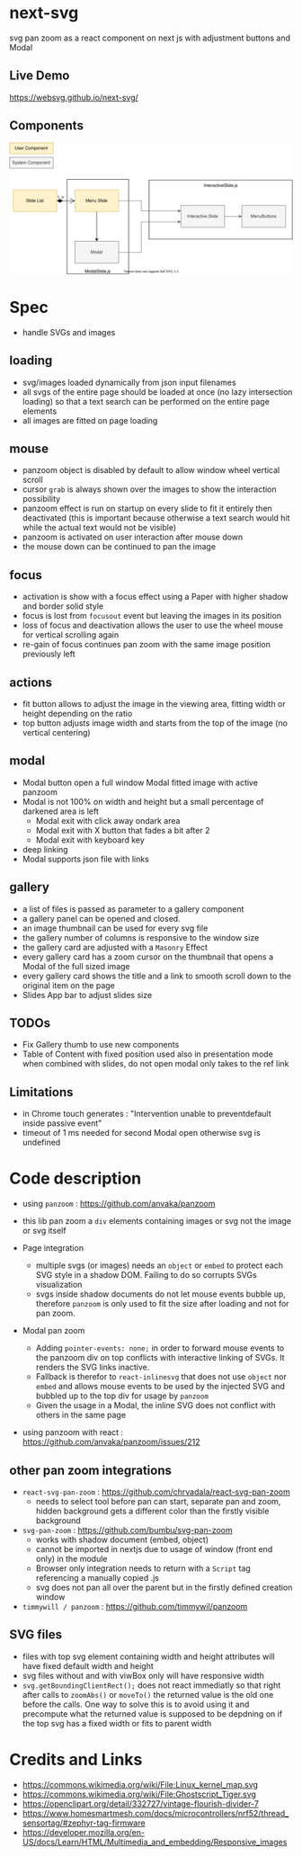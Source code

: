 # next-svg
svg pan zoom as a react component on next js with adjustment buttons and Modal

## Live Demo
https://websvg.github.io/next-svg/

## Components
![Components](./Components%20Diagram.drawio.svg)
# Spec
* handle SVGs and images
## loading
* svg/images loaded dynamically from json input filenames
* all svgs of the entire page should be loaded at once (no lazy intersection loading) so that a text search can be performed on the entire page elements
* all images are fitted on page loading
## mouse
* panzoom object is disabled by default to allow window wheel vertical scroll
* cursor `grab` is always shown over the images to show the interaction possibility
* panzoom effect is run on startup on every slide to fit it entirely then deactivated (this is important because otherwise a text search would hit while the actual text would not be visible)
* panzoom is activated on user interaction after mouse down
* the mouse down can be continued to pan the image
## focus
* activation is show with a focus effect using a Paper with higher shadow and border solid style
* focus is lost from `focusout` event but leaving the images in its position
* loss of focus and deactivation allows the user to use the wheel mouse for vertical scrolling again
* re-gain of focus continues pan zoom with the same image position previously left
## actions
* fit button allows to adjust the image in the viewing area, fitting width or height depending on the ratio
* top button adjusts image width and starts from the top of the image (no vertical centering)
## modal
* Modal button open a full window Modal fitted image with active panzoom
* Modal is not 100% on width and height but a small percentage of darkened area is left
  * Modal exit with click away ondark area
  * Modal exit with X button that fades a bit after 2
  * Modal exit with keyboard key
* deep linking
* Modal supports json file with links
## gallery
* a list of files is passed as parameter to a gallery component
* a gallery panel can be opened and closed.
* an image thumbnail can be used for every svg file
* the gallery number of columns is responsive to the window size
* the gallery card are adjusted with a `Masonry` Effect
* every gallery card has a zoom cursor on the thumbnail that opens a Modal of the full sized image
* every gallery card shows the title and a link to smooth scroll down to the original item on the page
* Slides App bar to adjust slides size


## TODOs
* Fix Gallery thumb to use new components
* Table of Content with fixed position used also in presentation mode when combined with slides, do not open modal only takes to the ref link
 


## Limitations
* in Chrome touch generates : "Intervention unable to preventdefault inside passive event"
* timeout of 1 ms needed for second Modal open otherwise svg is undefined
# Code description
* using `panzoom` : https://github.com/anvaka/panzoom
* this lib pan zoom a `div` elements containing images or svg not the image or svg itself
* Page integration
    * multiple svgs (or images) needs an `object` or `embed` to protect each SVG style in a shadow DOM. Failing to do so corrupts SVGs visualization
    * svgs inside shadow documents do not let mouse events bubble up, therefore `panzoom` is only used to fit the size after loading and not for pan zoom. 
* Modal pan zoom
    * Adding `pointer-events: none;` in order to forward mouse events to the panzoom div on top conflicts with interactive linking of SVGs. It renders the SVG links inactive.
    * Fallback is therefor to `react-inlinesvg` that does not use `object` nor `embed` and allows mouse events to be used by the injected SVG and bubbled up to the top div for usage by `panzoom`
    * Given the usage in a Modal, the inline SVG does not conflict with others in the same page

* using panzoom with react : https://github.com/anvaka/panzoom/issues/212

## other pan zoom integrations
* `react-svg-pan-zoom` : https://github.com/chrvadala/react-svg-pan-zoom
    * needs to select tool before pan can start, separate pan and zoom, hidden background gets a different color than the firstly visible background
* `svg-pan-zoom` : https://github.com/bumbu/svg-pan-zoom
    * works with shadow document (embed, object)
    * cannot be imported in nextjs due to usage of window (front end only) in the module
    * Browser only integration needs to return with a `Script` tag referencing a manually copied .js
    * svg does not pan all over the parent but in the firstly defined creation window
* `timmywill / panzoom` : https://github.com/timmywil/panzoom
## SVG files
* files with top svg element containing width and height attributes will have fixed default width and height
* svg files without and with viwBox only will have responsive width
* `svg.getBoundingClientRect();` does not react immediatly so that right after calls to `zoomAbs()` or `moveTo()` the returned value is the old one before the calls. One way to solve this is to avoid using it and precompute what the returned value is supposed to be depdning on if the top svg has a fixed width or fits to parent width

# Credits and Links
* https://commons.wikimedia.org/wiki/File:Linux_kernel_map.svg
* https://commons.wikimedia.org/wiki/File:Ghostscript_Tiger.svg
* https://openclipart.org/detail/332727/vintage-flourish-divider-7
* https://www.homesmartmesh.com/docs/microcontrollers/nrf52/thread_sensortag/#zephyr-tag-firmware
* https://developer.mozilla.org/en-US/docs/Learn/HTML/Multimedia_and_embedding/Responsive_images
